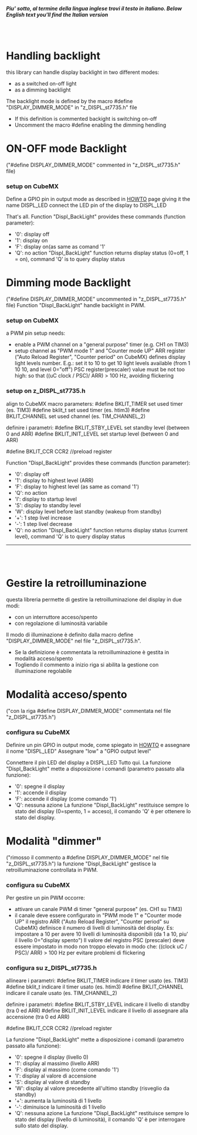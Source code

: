 _**Piu' sotto, al termine della lingua inglese trovi il testo in italiano. </i>**_
_**Below English text you'll find the Italian version</i>**_

<br>
<br>

# Handling backlight

this library can handle display backlight in two different modes:
- as a switched on-off light
- as a dimming backlight

The backlight mode is defined by the macro #define "DISPLAY_DIMMER_MODE" in "z_DISPL_st7735.h" file
- If this definition is commented backight is switching on-off
- Uncomment the macro #define enabling the dimming hendling 

# ON-OFF mode Backlight
("#define DISPLAY_DIMMER_MODE" commented in "z_DISPL_st7735.h" file)
### setup on CubeMX
Define a GPIO pin in output mode as described in [HOWTO](../HOWTO) page giving it the name DISPL_LED
connect the LED pin of the display to DISPL_LED

That's all. Function "Displ_BackLight" provides these commands (function parameter):
-	'0': display off
-	'1': display on
-	'F': display on(as same as comand '1'
-	'Q': no action
"Displ_BackLight" function returns display status (0=off, 1 = on), command 'Q' is to query display status

# Dimming mode Backlight
("#define DISPLAY_DIMMER_MODE" uncommented in "z_DISPL_st7735.h" file)
Function "Displ_BackLight" handle backlight in PWM.

### setup on CubeMX
a PWM pin setup needs:
-	enable a PWM channel on a "general purpose" timer (e.g. CH1 on TIM3)
-	setup channel as "PWM mode 1" and "Counter mode UP"
ARR register ("Auto Reload Register", "Counter period" on CubeMX) defines display light levels number. E.g.: set it to 10 to get 10 light levels available (from 1 10 10, and level 0="off")
PSC register(prescaler) value must be not too high: so that ((uC clock / PSC)/ ARR) > 100 Hz, avoiding flickering

### setup on z_DISPL_st7735.h
align to CubeMX macro parameters:
#define BKLIT_TIMER 				set used timer (es. TIM3)
#define bklit_t 					set used timer (es. htim3)
#define BKLIT_CHANNEL				set used channel (es. TIM_CHANNEL_2)

definire i parametri:
#define BKLIT_STBY_LEVEL 			set standby level (between 0 and ARR)
#define BKLIT_INIT_LEVEL 			set startup level (between 0 and ARR)

#define BKLIT_CCR					CCR2			//preload register

Function "Displ_BackLight" provides these commands (function parameter):
-	'0': display off
-	'1': display to highest level (ARR)
-	'F': display to highest level (as same as comand '1')
-	'Q': no action
-	'I': display to startup level 
-	'S': display to standby level
-	'W': display level before last standby (wakeup from standby)
-	'+': 1 step livel increase
-	'-': 1 step livel decrease
-	'Q': no action
"Displ_BackLight" function returns display status (current level), command 'Q' is to query display status
---

<br>
<br>

# Gestire la retroilluminazione

questa libreria permette di gestire la retroilluminazione del display in due modi:
- con un interruttore acceso/spento
- con regolazione di luminosità variabile

Il modo di illuminazione è definito dalla macro define "DISPLAY_DIMMER_MODE" nel file "z_DISPL_st7735.h".
- Se la definizione è commentata la retroilluminazione è gestita in modalità acceso/spento
- Togliendo il commento a inizio riga si abilita la gestione con illuminazione regolabile 

# Modalità acceso/spento
("con la riga #define DISPLAY_DIMMER_MODE" commentata nel file "z_DISPL_st7735.h")

### configura su CubeMX
Definire un pin GPIO in output mode, come spiegato in [HOWTO](../HOWTO) e assegnare il nome "DISPL_LED"
Assegnare "low" a "GPIO output level"
 
Connettere il pin LED del display a DISPL_LED
Tutto qui. La funzione "Displ_BackLight" mette a disposizione i comandi (parametro passato alla funzione):
-	'0': spegne il display
-	'1': accende  il display
-	'F': accende il display (come comando '1')
-	'Q': nessuna azione
La funzione "Displ_BackLight" restituisce sempre lo stato del display (0=spento, 1 = acceso), il comando 'Q' è per ottenere lo stato del display.

# Modalità "dimmer"
("rimosso il commento a #define DISPLAY_DIMMER_MODE" nel file "z_DISPL_st7735.h")
la funzione "Displ_BackLight" gestisce la retroilluminazione controllata in PWM.

### configura su CubeMX
Per gestire un pin PWM occorre:
-	attivare un canale PWM di timer "general purpose" (es. CH1 su TIM3)
-	il canale deve essere configurato in "PWM mode 1" e "Counter mode UP"
il registro ARR ("Auto Reload Register", "Counter period" su CubeMX) definisce il numero di livelli di luminosità del display. Es: impostare a 10 per avere 10 livelli di luminosità disponibili (da 1 a 10, piu' il livello 0="display spento")
Il valore del registro PSC (prescaler) deve essere impostato in modo non troppo elevato in modo che: ((clock uC / PSC)/ ARR) > 100 Hz per evitare problemi di flickering

### configura su z_DISPL_st7735.h

allineare i parametri:
#define BKLIT_TIMER 				indicare il timer usato (es. TIM3)
#define bklit_t 					indicare il timer usato (es. htim3)
#define BKLIT_CHANNEL				indicare il canale usato (es. TIM_CHANNEL_2)

definire i parametri:
#define BKLIT_STBY_LEVEL 			indicare il livello di standby (tra 0 ed ARR)
#define BKLIT_INIT_LEVEL 			indicare il livello di assegnare alla accensione (tra 0 ed ARR)

#define BKLIT_CCR					CCR2			//preload register

La funzione "Displ_BackLight" mette a disposizione i comandi (parametro passato alla funzione):
-	'0': spegne il display (livello 0)
-	'1': display al massimo (livello ARR)
-	'F': display al massimo (come comando '1')
-	'I': display al valore di accensione 
-	'S': display al valore di standby
-	'W': display al valore precedente all'ultimo standby (risveglio da standby)
-	'+': aumenta la luminosità di 1 livello
-	'-': diminuisce la luminosità di 1 livello
-	'Q': nessuna azione
La funzione "Displ_BackLight" restituisce sempre lo stato del display (livello di luminosità), il comando 'Q' è per interrogare sullo stato del display.
 



